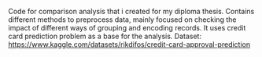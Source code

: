 Code for comparison analysis that i created for my diploma thesis. Contains different methods to preprocess data, mainly focused on checking the impact of different ways of grouping and encoding records.
It uses credit card prediction problem as a base for the analysis.
Dataset: https://www.kaggle.com/datasets/rikdifos/credit-card-approval-prediction
